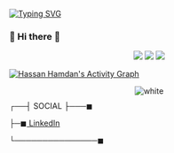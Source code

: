 [![Typing SVG](https://readme-typing-svg.herokuapp.com?multiline=true&width=500&lines=Full-Stack+Web+and+App+Developer.++++++++++)](https://git.io/typing-svg)


###  🎷 Hi there 👋 


<!-- ![Hassan's GitHub stats](https://github-readme-stats.vercel.app/api?username=HassanHamdanDev&show_icons=true&theme=tokyonight) -->

<!-- [![Top Langs](https://github-readme-stats.vercel.app/api/top-langs/?username=HassanHamdanDev&layout=compact&theme=dracula&card_width=600)](https://github.com/anuraghazra/github-readme-stats) -->
<p align="center" >
 <img src = "https://github-readme-stats.vercel.app/api?username=HassanHamdanDev&show_icons=true&theme=tokyonight">
  <img src = "https://github-readme-stats.vercel.app/api/top-langs/?username=HassanHamdanDev&langs_count=8&layout=compact&theme=tokyonight&include_all_commits=true">
  <img src = "https://github-readme-streak-stats.herokuapp.com?user=HassanHamdanDev&theme=neon-palenight&hide_border=true">
</p>

<!-- ![GitHub Streak](https://github-readme-streak-stats.herokuapp.com?user=HassanHamdanDev&theme=neon-palenight&hide_border=true) -->

<a href="https://github.com/HassanHamdanDev/HassanHamdanDev">
  <img alt="Hassan Hamdan's Activity Graph" src="https://activity-graph.herokuapp.com/graph?username=HassanHamdanDev&bg_color=22222E&color=DDDD66&line=00FFFF&point=0000FF&hide_title=true"/>
</a>
<p align="center" style="margin-bottom: 10px;"><img src="https://github-profile-trophy.vercel.app/?username=HassanHamdanDev&column=7&theme=onedark" alt="white" /></p>
┌──┤ SOCIAL ├───◼

├─◼<a href="https://www.linkedin.com/in/hassan-hamdan-1a6a16155/"> LinkedIn </a>

└───────────────◼

<!--
**HassanHamdanDev/HassanHamdanDev** is a ✨ _special_ ✨ repository because its `README.md` (this file) appears on your GitHub profile.

Here are some ideas to get you started:

- 🔭 I’m currently working on ...
- 🌱 I’m currently learning ...
- 👯 I’m looking to collaborate on ...
- 🤔 I’m looking for help with ...
- 💬 Ask me about ...
- 📫 How to reach me: ...
- 😄 Pronouns: ...
- ⚡ Fun fact: ...
-->
